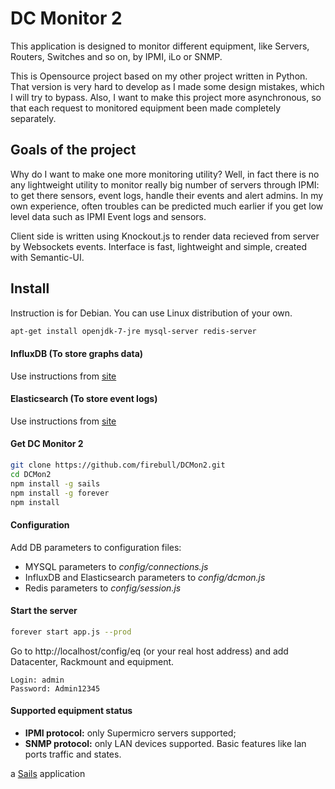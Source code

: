 # DC Monitor 2

This application is designed to monitor different equipment, like Servers, Routers, Switches and so on, by IPMI, iLo or SNMP.

This is Opensource project based on my other project written in Python. That version is very hard to develop as I made some design mistakes, which I will try to bypass. Also, I want to make this project more asynchronous, so that each request to monitored equipment been made completely separately.

## Goals of the project

Why do I want to make one more monitoring utility? Well, in fact there is no any lightweight utility to monitor really big number of servers through IPMI: to get there sensors, event logs, handle their events and alert admins. In my own experience, often troubles can be predicted much earlier if you get low level data such as IPMI Event logs and sensors.

Client side is written using Knockout.js to render data recieved from server by Websockets events. Interface is fast, lightweight and simple, created with Semantic-UI. 

## Install

Instruction is for Debian. You can use Linux distribution of your own.
```bash
apt-get install openjdk-7-jre mysql-server redis-server
```

#### InfluxDB (To store graphs data)
Use instructions from [site](https://influxdb.com/docs/v0.9/introduction/installation.html)

#### Elasticsearch (To store event logs)
Use instructions from [site](https://www.elastic.co/guide/en/elasticsearch/reference/current/setup-repositories.html)

#### Get DC Monitor 2
```bash
git clone https://github.com/firebull/DCMon2.git
cd DCMon2
npm install -g sails
npm install -g forever
npm install
```

#### Configuration
Add DB parameters to configuration files:
 * MYSQL parameters to *config/connections.js*
 * InfluxDB and Elasticsearch parameters to *config/dcmon.js*
 * Redis parameters to *config/session.js*

#### Start the server
```bash
forever start app.js --prod
```
Go to http://localhost/config/eq (or your real host address) and add Datacenter, Rackmount and equipment.

    Login: admin
    Password: Admin12345

#### Supported equipment status
 * **IPMI protocol:** only Supermicro servers supported;
 * **SNMP protocol:** only LAN devices supported. Basic features like lan ports traffic and states.

a [Sails](http://sailsjs.org) application
